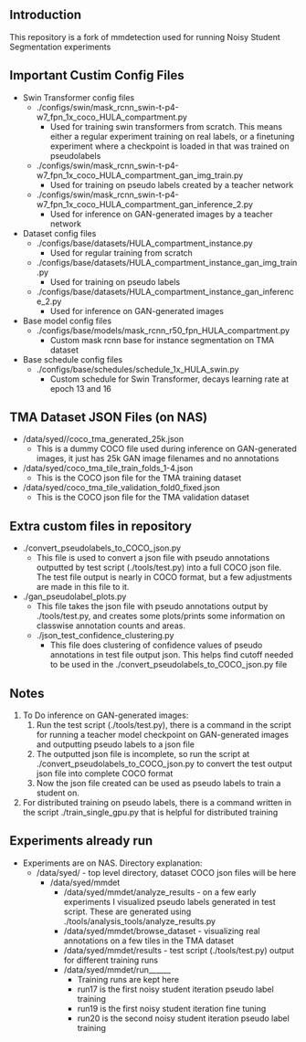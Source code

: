 
## Introduction

This repository is a fork of mmdetection used for running Noisy Student Segmentation experiments

## Important Custim Config Files
* Swin Transformer config files
  * ./configs/swin/mask_rcnn_swin-t-p4-w7_fpn_1x_coco_HULA_compartment.py
    * Used for training swin transformers from scratch. This means either a regular experiment training on real labels, or a finetuning experiment where a checkpoint is loaded in that was trained on pseudolabels
  * ./configs/swin/mask_rcnn_swin-t-p4-w7_fpn_1x_coco_HULA_compartment_gan_img_train.py
    * Used for training on pseudo labels created by a teacher network
  * ./configs/swin/mask_rcnn_swin-t-p4-w7_fpn_1x_coco_HULA_compartment_gan_inference_2.py
    * Used for inference on GAN-generated images by a teacher network
* Dataset config files
  * ./configs/base/datasets/HULA_compartment_instance.py
    * Used for regular training from scratch
  * ./configs/base/datasets/HULA_compartment_instance_gan_img_train.py
    * Used for training on pseudo labels
  * ./configs/base/datasets/HULA_compartment_instance_gan_inference_2.py
    * Used for inference on GAN-generated images
* Base model config files
  * ./configs/base/models/mask_rcnn_r50_fpn_HULA_compartment.py
    * Custom mask rcnn base for instance segmentation on TMA dataset
* Base schedule config files
  * ./configs/base/schedules/schedule_1x_HULA_swin.py
    * Custom schedule for Swin Transformer, decays learning rate at epoch 13 and 16



## TMA Dataset JSON Files (on NAS)
* /data/syed//coco_tma_generated_25k.json
  * This is a dummy COCO file used during inference on GAN-generated images, it just has 25k GAN image filenames and no annotations 
* /data/syed/coco_tma_tile_train_folds_1-4.json
  * This is the COCO json file for the TMA training dataset
* /data/syed/coco_tma_tile_validation_fold0_fixed.json
  * This is the COCO json file for the TMA validation dataset


## Extra custom files in repository
* ./convert_pseudolabels_to_COCO_json.py
  * This file is used to convert a json file with pseudo annotations outputted by test script (./tools/test.py) into a full COCO json file. The test file output is nearly in COCO format, but a few adjustments are made in this file to it.
* ./gan_pseudolabel_plots.py
  * This file takes the json file with pseudo annotations output by ./tools/test.py, and creates some plots/prints some information on classwise annotation counts and areas.
  * ./json_test_confidence_clustering.py
    * This file does clustering of confidence values of pseudo annotations in test file output json. This helps find cutoff needed to be used in the ./convert_pseudolabels_to_COCO_json.py file 


## Notes
1. To Do inference on GAN-generated images:
   1. Run the test script (./tools/test.py), there is a command in the script for running a teacher model checkpoint on GAN-generated images and outputting pseudo labels to a json file
   2. The outputted json file is incomplete, so run the script at ./convert_pseudolabels_to_COCO_json.py to convert the test output json file into complete COCO format
   3. Now the json file created can be used as pseudo labels to train a student on.
2. For distributed training on pseudo labels, there is a command written in the script ./train_single_gpu.py that is helpful for distributed training


## Experiments already run
* Experiments are on NAS. Directory explanation:
  * /data/syed/ - top level directory, dataset COCO json files will be here
    * /data/syed/mmdet
      * /data/syed/mmdet/analyze_results - on a few early experiments I visualized pseudo labels generated in test script. These are generated using ./tools/analysis_tools/analyze_results.py
      * /data/syed/mmdet/browse_dataset - visualizing real annotations on a few tiles in the TMA dataset
      * /data/syed/mmdet/results - test script (./tools/test.py) output for different training runs
      * /data/syed/mmdet/run______
        * Training runs are kept here
        * run17 is the first noisy student iteration pseudo label training
        * run19 is the first noisy student iteration fine tuning
        * run20 is the second noisy student iteration pseudo label training
